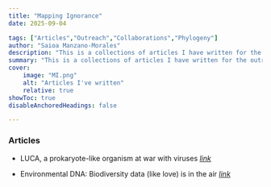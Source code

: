```yaml
---
title: "Mapping Ignorance"
date: 2025-09-04

tags: ["Articles","Outreach","Collaborations","Phylogeny"]
author: "Saioa Manzano-Morales"
description: "This is a collections of articles I have written for the outreach project Mapping Ignorance" 
summary: "This is a collections of articles I have written for the outreach project Mapping Ignorance" 
cover:
    image: "MI.png"
    alt: "Articles I've written"
    relative: true
showToc: true
disableAnchoredHeadings: false

---
```


### Articles

* LUCA, a prokaryote-like organism at war with viruses [<i class="material-icons">link</i>](https://mappingignorance.org/2025/05/26/luca-a-prokaryote-like-organism-at-war-with-viruses/)

* Environmental DNA: Biodiversity data (like love) is in the air [<i class="material-icons">link</i>](https://mappingignorance.org/2025/06/23/environmental-dna-biodiversity-data-like-love-is-in-the-air/)
